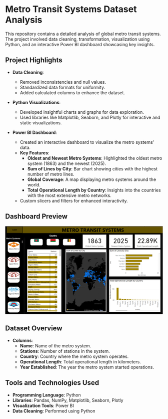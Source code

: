 # Metro Transit Systems Dataset Analysis

This repository contains a detailed analysis of global metro transit systems. The project involved data cleaning, transformation, visualization using Python, and an interactive Power BI dashboard showcasing key insights.

## Project Highlights

- **Data Cleaning**: 
  - Removed inconsistencies and null values.
  - Standardized data formats for uniformity.
  - Added calculated columns to enhance the dataset.

- **Python Visualizations**:
  - Developed insightful charts and graphs for data exploration.
  - Used libraries like Matplotlib, Seaborn, and Plotly for interactive and static visualizations.

- **Power BI Dashboard**:
  - Created an interactive dashboard to visualize the metro systems' data.
  - **Key Features**:
    - **Oldest and Newest Metro Systems**: Highlighted the oldest metro system (1863) and the newest (2025).
    - **Sum of Lines by City**: Bar chart showing cities with the highest number of metro lines.
    - **Global Coverage**: A map displaying metro systems around the world.
    - **Total Operational Length by Country**: Insights into the countries with the most extensive metro networks.
  - Custom slicers and filters for enhanced interactivity.

## Dashboard Preview

![Metro Transit Systems Dashboard](https://github.com/AdithyaChalla12/Metro-Transit/blob/main/notebook/Screenshot%202025-02-03%20184943.png)

## Dataset Overview

- **Columns**:
  - **Name**: Name of the metro system.
  - **Stations**: Number of stations in the system.
  - **Country**: Country where the metro system operates.
  - **Operational Length**: Total operational length in kilometers.
  - **Year Established**: The year the metro system started operations.

## Tools and Technologies Used

- **Programming Language**: Python
- **Libraries**: Pandas, NumPy, Matplotlib, Seaborn, Plotly
- **Visualization Tools**: Power BI
- **Data Cleaning**: Performed using Python


